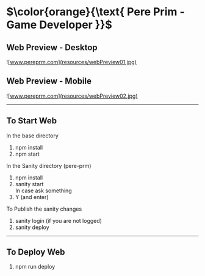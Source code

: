 # $\color{orange}{\text{ Pere Prim - Game Developer }}$

## Web Preview - Desktop

![www.pereprm.com](resources/webPreview01.jpg)

## Web Preview - Mobile

![www.pereprm.com](resources/webPreview02.jpg)

-----------------------
## To Start Web
In the base directory
1. npm install
2. npm start

In the Sanity directory (pere-prm)
1. npm install
2. sanity start
<br>In case ask something
3. Y (and enter)

To Publish the sanity changes
1. sanity login (if you are not logged)
2. sanity deploy

-----------------------
## To Deploy Web
1. npm run deploy


